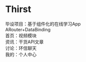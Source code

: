 # Thirst<br>
毕设项目：基于组件化的在线学习App<br>
ARouter+DataBinding<br>
首页：视频模块<br>
资讯：干货API文章<br>
讨论：环信聊天<br>
我的：个人中心<br>